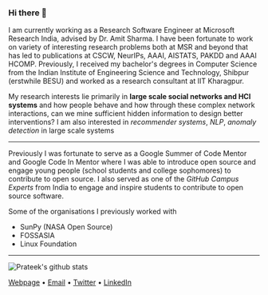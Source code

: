 ### Hi there 👋

I am currently working as a Research Software Engineer at Microsoft Research India, advised by Dr. Amit Sharma. I have been fortunate to work on variety of interesting research problems both at MSR and beyond that has led to publications at CSCW, NeurIPs, AAAI, AISTATS, PAKDD and AAAI HCOMP.
Previously, I received my bachelor's degrees in Computer Science from the Indian Institute of Engineering Science and Technology, Shibpur (erstwhile BESU) and worked as a research consultant at IIT Kharagpur.


My research interests lie primarily in **large scale social networks and HCI systems** and how people behave and how through these complex network interactions, can we mine sufficient hidden information to design better interventions? I am also interested in _recommender systems_, _NLP_, _anomaly detection_ in large scale systems

-------------------------

Previously I was fortunate to serve as a Google Summer of Code Mentor and Google Code In Mentor where I was able to introduce open source and engage young people (school students and college sophomores) to contribute to open source.
I also served as one of the _GitHub Campus Experts_ from India to engage and inspire students to contribute to open source software.

Some of the organisations I previously worked with

- SunPy (NASA Open Source)
- FOSSASIA
- Linux Foundation


------------------------



![Prateek's github stats](https://github-readme-stats.vercel.app/api?username=prateekiiest&show_icons=true&theme=dark)


[Webpage](https://prateekiiest.github.io/) • [Email](mailto:prateekkol21@gmail.com) • [Twitter](https://twitter.com/prateekiiest) • [LinkedIn](https://www.linkedin.com/in/prateek-chanda-iiest/)
